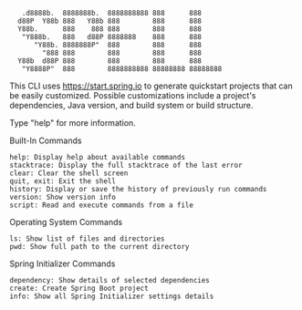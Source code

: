 
       .d8888b.  8888888b.  8888888888 888      888
      d88P  Y88b 888   Y88b 888        888      888
      Y88b.      888    888 888        888      888
       "Y888b.   888   d88P 8888888    888      888
          "Y88b. 8888888P"  888        888      888
            "888 888        888        888      888
      Y88b  d88P 888        888        888      888
       "Y8888P"  888        8888888888 88888888 88888888

This CLI uses https://start.spring.io to generate quickstart projects that can be easily customized.
Possible customizations include a project's dependencies, Java version, and build system or
build structure.

Type "help" for more information.

Built-In Commands

    help: Display help about available commands
    stacktrace: Display the full stacktrace of the last error
    clear: Clear the shell screen
    quit, exit: Exit the shell
    history: Display or save the history of previously run commands
    version: Show version info
    script: Read and execute commands from a file

Operating System Commands

    ls: Show list of files and directories
    pwd: Show full path to the current directory

Spring Initializer Commands

    dependency: Show details of selected dependencies
    create: Create Spring Boot project
    info: Show all Spring Initializer settings details
